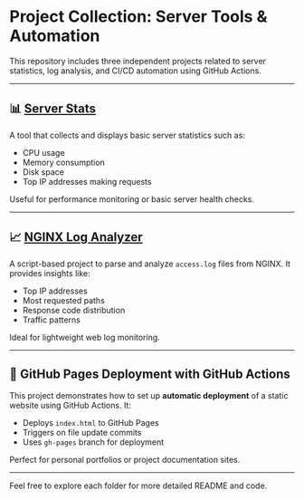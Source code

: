 # Project Collection: Server Tools & Automation

This repository includes three independent projects related to server statistics, log analysis, and CI/CD automation using GitHub Actions.

---

## 📊 [Server Stats](https://roadmap.sh/projects/server-stats)

A tool that collects and displays basic server statistics such as:

- CPU usage
- Memory consumption
- Disk space
- Top IP addresses making requests

Useful for performance monitoring or basic server health checks.

---

## 📈 [NGINX Log Analyzer](https://roadmap.sh/projects/nginx-log-analyser)

A script-based project to parse and analyze `access.log` files from NGINX. It provides insights like:

- Top IP addresses
- Most requested paths
- Response code distribution
- Traffic patterns

Ideal for lightweight web log monitoring.

---

## 🚀 GitHub Pages Deployment with GitHub Actions

This project demonstrates how to set up **automatic deployment** of a static website using GitHub Actions. It:

- Deploys `index.html` to GitHub Pages
- Triggers on file update commits
- Uses `gh-pages` branch for deployment

Perfect for personal portfolios or project documentation sites.

---

Feel free to explore each folder for more detailed README and code.
